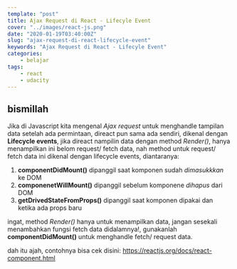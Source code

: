 ```yaml
---
template: "post"
title: Ajax Request di React - Lifecyle Event
cover: "../images/react-js.png"
date: "2020-01-19T03:40:00Z"
slug: "ajax-request-di-react-lifecycle-event"
keywords: "Ajax Request di React - Lifecyle Event"
categories: 
    - belajar
tags:
    - react
    - udacity
---
```


## bismillah

Jika di Javascript kita mengenal *Ajax request* untuk menghandle tampilan data setelah ada permintaan, direact pun sama ada sendiri, dikenal dengan **Lifecycle events**, jika direact nampilin data dengan method *Render()*, hanya menampilkan ini belom request/ fetch data, nah method untuk request/ fetch data ini dikenal dengan lifecycle events, diantaranya:

1. **componentDidMount()**
   dipanggil saat komponen sudah *dimasukkkan* ke DOM
2. **componenetWillMount()**
   dipanggil sebelum komponene *dihapus* dari DOM
3. **getDrivedStateFromProps()**
   dipanggil saat komponen dipakai dan ketika ada props baru

ingat, method *Render()* hanya untuk menampilkan data, jangan sesekali menambahkan fungsi fetch data didalamnya!, gunakanlah **componentDidMount()** untuk menghandle fetch/ request data.

dah itu ajah, contohnya bisa cek disini: https://reactjs.org/docs/react-component.html